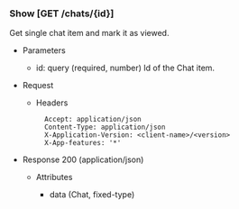 ### Show [GET /chats/{id}]

Get single chat item and mark it as viewed.

+ Parameters
    + id: query (required, number) 
        Id of the Chat item.

+ Request
    + Headers

            Accept: application/json
            Content-Type: application/json
            X-Application-Version: <client-name>/<version>
            X-App-features: '*'

+ Response 200 (application/json)

    + Attributes
    
        + data (Chat, fixed-type)

<!-- include(../error_responses.md) -->
